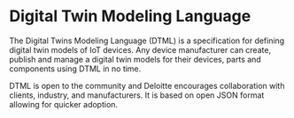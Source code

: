 # Digital Twin Modeling Language

The Digital Twins Modeling Language (DTML) is a specification for defining digital twin models of IoT devices. Any device manufacturer can create, publish and manage a digital twin models for their devices, parts and components using DTML in no time.

DTML is open to the community and Deloitte encourages collaboration with clients, industry, and manufacturers. It is based on open JSON format allowing for quicker adoption.
